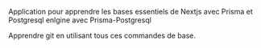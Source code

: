 Application pour apprendre les bases essentiels de Nextjs avec Prisma et Postgresql enlgine avec Prisma-Postgresql

Apprendre git en utilisant tous ces commandes de base.